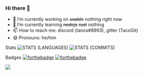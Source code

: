 ### Hi there 👋

- 🔭 I’m currently working on ~~usable~~ nothing right now
- 🌱 I’m currently learning ~~nodejs~~ ~~rust~~ nothing
- 📫 How to reach me: discord (tanos#8993), gitter (TacoGit)
- 😄 Pronouns: he/him

Stats
![STATS (LANGUAGES)](https://github-readme-stats.vercel.app/api/top-langs/?username=TacoGit&layout=compact&theme=radical&hide_border=true)
![STATS (COMMITS)](https://github-readme-stats-sabesansathananthan.vercel.app/api?username=TacoGit&show_icons=true&hide_border=true&theme=radical)

Badges
[![forthebadge](https://forthebadge.com/images/badges/open-source.svg)](https://forthebadge.com)
[![forthebadge](https://forthebadge.com/images/badges/0-percent-optimized.svg)](https://forthebadge.com)

<a href="https://github.com/Meghna-DAS/github-profile-views-counter">
    <img src="https://komarev.com/ghpvc/?username=TacoGit">
</a>
